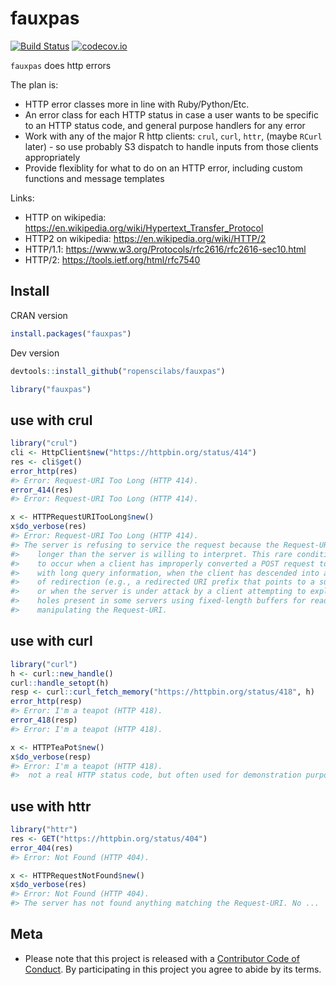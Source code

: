 fauxpas
=======



[![Build Status](https://travis-ci.org/ropenscilabs/fauxpas.svg)](https://travis-ci.org/ropenscilabs/fauxpas)
[![codecov.io](https://codecov.io/github/ropenscilabs/fauxpas/coverage.svg?branch=master)](https://codecov.io/github/ropenscilabs/fauxpas?branch=master)

`fauxpas` does http errors

The plan is:

* HTTP error classes more in line with Ruby/Python/Etc.
* An error class for each HTTP status in case a user wants to
be specific to an HTTP status code, and general purpose handlers
for any error
* Work with any of the major R http clients: `crul`, `curl`, `httr`, (maybe
`RCurl` later) - so use probably S3 dispatch to handle inputs from those
clients appropriately
* Provide flexiblity for what to do on an HTTP error, including
custom functions and message templates

Links:

* HTTP on wikipedia: <https://en.wikipedia.org/wiki/Hypertext_Transfer_Protocol>
* HTTP2 on wikipedia: <https://en.wikipedia.org/wiki/HTTP/2>
* HTTP/1.1: <https://www.w3.org/Protocols/rfc2616/rfc2616-sec10.html>
* HTTP/2: <https://tools.ietf.org/html/rfc7540>

## Install

CRAN version


```r
install.packages("fauxpas")
```

Dev version


```r
devtools::install_github("ropenscilabs/fauxpas")
```


```r
library("fauxpas")
```

## use with crul


```r
library("crul")
cli <- HttpClient$new("https://httpbin.org/status/414")
res <- cli$get()
error_http(res)
#> Error: Request-URI Too Long (HTTP 414).
error_414(res)
#> Error: Request-URI Too Long (HTTP 414).
```


```r
x <- HTTPRequestURITooLong$new()
x$do_verbose(res)
#> Error: Request-URI Too Long (HTTP 414).
#> The server is refusing to service the request because the Request-URI is
#>    longer than the server is willing to interpret. This rare condition is only likely
#>    to occur when a client has improperly converted a POST request to a GET request
#>    with long query information, when the client has descended into a URI black hole
#>    of redirection (e.g., a redirected URI prefix that points to a suffix of itself),
#>    or when the server is under attack by a client attempting to exploit security
#>    holes present in some servers using fixed-length buffers for reading or
#>    manipulating the Request-URI.
```

## use with curl


```r
library("curl")
h <- curl::new_handle()
curl::handle_setopt(h)
resp <- curl::curl_fetch_memory("https://httpbin.org/status/418", h)
error_http(resp)
#> Error: I'm a teapot (HTTP 418).
error_418(resp)
#> Error: I'm a teapot (HTTP 418).
```


```r
x <- HTTPTeaPot$new()
x$do_verbose(resp)
#> Error: I'm a teapot (HTTP 418).
#>  not a real HTTP status code, but often used for demonstration purposes
```

## use with httr


```r
library("httr")
res <- GET("https://httpbin.org/status/404")
error_404(res)
#> Error: Not Found (HTTP 404).
```


```r
x <- HTTPRequestNotFound$new()
x$do_verbose(res)
#> Error: Not Found (HTTP 404).
#> The server has not found anything matching the Request-URI. No ...
```

## Meta

* Please note that this project is released with a [Contributor Code of Conduct](CONDUCT.md).
By participating in this project you agree to abide by its terms.
